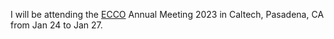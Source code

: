 I will be attending the <a href="https://ecco-group.org/">ECCO</a> Annual Meeting 2023 in Caltech, Pasadena, CA from Jan 24 to Jan 27.
